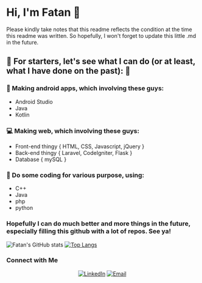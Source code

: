 # Hi, I'm Fatan 👋

<!--
**fatanisti/fatanisti** is a ✨ _special_ ✨ repository because its `README.md` (this file) appears on your GitHub profile.
-->

Please kindly take notes that this readme reflects the condition at the time this readme was written. So hopefully, I won't forget to update this little .md in the future.

## :star2: For starters, let's see what I can do (or at least, what I have done on the past): :star2:

### :iphone: Making android apps, which involving these guys:
- Android Studio
- Java
- Kotlin

### :computer: Making web, which involving these guys:
- Front-end thingy { HTML, CSS, Javascript, jQuery }
- Back-end thingy { Laravel, CodeIgniter, Flask }
- Database { mySQL }

### :wrench: Do some coding for various purpose, using:
- C++
- Java
- php
- python

### Hopefully I can do much better and more things in the future, <b>especially filling this github with a lot of repos</b>. See ya!

![Fatan's GitHub stats](https://github-readme-stats.vercel.app/api?username=fatanisti&show_icons=true&theme=dracula)
[![Top Langs](https://github-readme-stats.vercel.app/api/top-langs/?username=fatanisti&layout=compact&theme=dracula)](https://github.com/anuraghazra/github-readme-stats)

### Connect with Me

<p align="center">
  <a target="_blank" href="https://www.linkedin.com/in/fatanahdiy97/"><img alt="LinkedIn" src="https://img.shields.io/badge/LinkedIn-Fatan%20A.%20Ahdiy-blue?style=for-the-badge&logo=linkedin"></a>
  <a target="_blank" href="mailto:fatanaufa97@gmail.com"><img alt="Email" src="https://img.shields.io/badge/Email-fatanaufa97@gmail.com-blue?style=for-the-badge&logo=gmail"></a>
</p>
